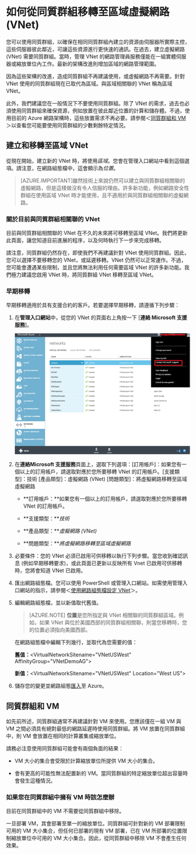 <properties 
   pageTitle="如何從同質群組移轉至區域虛擬網路 (VNet)"
   description="了解如何從同質群組移轉至區域 VNet"
   services="virtual-network"
   documentationCenter="na"
   authors="telmosampaio"
   manager="carolz"
   editor="tysonn" />
<tags 
   ms.service="virtual-network"
   ms.devlang="na"
   ms.topic="article"
   ms.tgt_pltfrm="na"
   ms.workload="infrastructure-services"
   ms.date="05/29/2015"
   ms.author="telmos" />

# 如何從同質群組移轉至區域虛擬網路 (VNet)

您可以使用同質群組，以確保在相同同質群組內建立的資源由伺服器所實際主控，這些伺服器彼此鄰近，可讓這些資源進行更快速的通訊。在過去，建立虛擬網路 (VNet) 需要同質群組。當時，管理 VNet 的網路管理員服務僅能在一組實體伺服器或縮放單位內工作。最新的架構改進則增加區域的網路管理範圍。

因為這些架構的改進，造成同質群組不再建議使用，或虛擬網路不再需要。針對 VNet 使用的同質群組現在已取代為區域。與區域相關聯的 VNet 稱為區域 VNet。

此外，我們建議您在一般情況下不要使用同質群組。除了 VNet 的需求，過去也必須使用同質群組來確保資源，例如放置在彼此鄰近位置的計算和儲存體。不過，使用目前的 Azure 網路架構時，這些放置需求不再必要。請參閱＜[同質群組和 VM](#Affinity-groups-and-VMs)＞以查看您可能要使用同質群組的少數剩餘特定情況。

## 建立和移轉至區域 VNet

從現在開始，建立新的 VNet 時，將使用*區域*。您會在管理入口網站中看到這個選項。請注意，在網路組態檔中，這會顯示為*位置*。

>[AZURE.IMPORTANT]雖然技術上來說仍然可以建立與同質群組相關聯的虛擬網路，但是這樣做沒有令人信服的理由。許多新功能，例如網路安全性群組在使用區域 VNet 時才能使用，且不適用於與同質群組相關聯的虛擬網路。

### 關於目前與同質群組相關聯的 VNet

目前與同質群組相關聯的 VNet 在不久的未來將可移轉至區域 VNet。我們將更新此頁面，讓您知道目前進展的程序，以及何時執行下一步來完成移轉。

請注意，同質群組仍然存在，即使我們不再建議針對 VNet 使用同質群組。因此，您可以選擇不要移轉您的 VNet，或延遲移轉。VNet 仍然可以正常運作。不過，您可能會遭遇某些限制，並且您將無法利用任何需要區域 VNet 的許多新功能。我們極力建議您啟用 VNet 時，將同質群組 VNet 移轉至區域 VNet。

### 早期移轉

早期移轉適用於具有支援合約的客戶。若要選擇早期移轉，請遵循下列步驟：

1. 在**管理入口網站**中，從您的 VNet 的頁面右上角按一下 [**連絡 Microsoft 支援服務**]。

	![VNet 區域移轉要求](./media/virtual-networks-migrate-to-regional-vnet/IC790447.png)

1. 在**連絡Microsoft 支援服務**頁面上，選取下列選項：[訂用帳戶]：如果您有一個以上的訂用帳戶，請選取對應於您所要移轉 VNet 的訂用帳戶。[支援類型]：技術 [產品類型]：虛擬網路 (VNet) [問題類型]：將虛擬網路移轉至區域虛擬網路

	- **訂用帳戶：**如果您有一個以上的訂用帳戶，請選取對應於您所要移轉 VNet 的訂用帳戶。

	- **支援類型：***技術*

	- **產品類型：***虛擬網路 (VNet)*

	- **問題類型：***將虛擬網路移轉至區域虛擬網路*

1. 必要條件：您的 VNet 必須已啟用可供移轉以執行下列步驟。當您收到確認訊息 (例如早期移轉要求)，或此頁面已更新以反映所有 Vnet 已啟用可供移轉時，您將會知道 VNet 已啟用。

1. 匯出網路組態檔。您可以使用 PowerShell 或管理入口網站。如需使用管理入口網站的指示，請參閱＜[使用網路組態檔設定 VNet](../virtual-networks-using-network-configuration-file/)＞。

1. 編輯網路組態檔，並以新值取代舊值。

	> [AZURE.NOTE] **位置**是您所指定與 VNet 相關聯的同質群組區域。例如，如果 VNet 與位於美國西部的同質群組相關聯，則當您移轉時，您的位置必須指向美國西部。
	
	在網路組態檔中編輯下列幾行，並取代為您需要的值：

	**舊值：**\<VirtualNetworkSitename="VNetUSWest" AffinityGroup="VNetDemoAG">

	**新值：**\<VirtualNetworkSitename="VNetUSWest" Location="West US">

1. 儲存您的變更並網路組態[匯入](../virtual-networks-using-network-configuration-file/)至 Azure。

## 同質群組和 VM

如先前所述，同質群組通常不再建議針對 VM 來使用。您應該僅在一組 VM 與 VM 之間必須具有絕對最低的網路延遲時使用同質群組。將 VM 放置在同質群組中，則 VM 會放置在相同的計算叢集或縮放單位。

請務必注意使用同質群組可能會有兩個負面的結果：

- VM 大小的集合會受限於計算縮放單位所提供 VM 大小的集合。

- 會有更高的可能性無法配置新的 VM。當同質群組的特定縮放單位超出容量時會發生這種情況。

### 如果您在同質群組中擁有 VM 時該怎麼辦

目前在同質群組中的 VM 不需要從同質群組中移除。

一旦部署 VM，其會部署至單一的縮放單位。同質群組可針對新的 VM 部署限制可用的 VM 大小集合，但任何已部署的現有 VM 部署，已在 VM 所部署的位置限制縮放單位中可用的 VM 大小集合。因此，從同質群組中移除 VM 不會產生任何效果。
 

<!----HONumber=July15_HO2-->